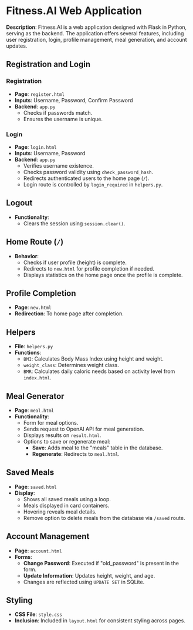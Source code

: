 # Fitness.AI Web Application

**Description**: Fitness.AI is a web application designed with Flask in Python, serving as the backend. The application offers several features, including user registration, login, profile management, meal generation, and account updates.

## Registration and Login

### Registration
- **Page**: `register.html`
- **Inputs**: Username, Password, Confirm Password
- **Backend**: `app.py`
  - Checks if passwords match.
  - Ensures the username is unique.

### Login
- **Page**: `login.html`
- **Inputs**: Username, Password
- **Backend**: `app.py`
  - Verifies username existence.
  - Checks password validity using `check_password_hash`.
  - Redirects authenticated users to the home page (`/`).
  - Login route is controlled by `login_required` in `helpers.py`.

## Logout

- **Functionality**:
  - Clears the session using `session.clear()`.

## Home Route (`/`)

- **Behavior**:
  - Checks if user profile (height) is complete.
  - Redirects to `new.html` for profile completion if needed.
  - Displays statistics on the home page once the profile is complete.

## Profile Completion

- **Page**: `new.html`
- **Redirection**: To home page after completion.

## Helpers

- **File**: `helpers.py`
- **Functions**:
  - `BMI`: Calculates Body Mass Index using height and weight.
  - `weight_class`: Determines weight class.
  - `BMR`: Calculates daily caloric needs based on activity level from `index.html`.

## Meal Generator

- **Page**: `meal.html`
- **Functionality**:
  - Form for meal options.
  - Sends request to OpenAI API for meal generation.
  - Displays results on `result.html`.
  - Options to save or regenerate meal:
    - **Save**: Adds meal to the "meals" table in the database.
    - **Regenerate**: Redirects to `meal.html`.

## Saved Meals

- **Page**: `saved.html`
- **Display**:
  - Shows all saved meals using a loop.
  - Meals displayed in card containers.
  - Hovering reveals meal details.
  - Remove option to delete meals from the database via `/saved` route.

## Account Management

- **Page**: `account.html`
- **Forms**:
  - **Change Password**: Executed if "old_password" is present in the form.
  - **Update Information**: Updates height, weight, and age.
  - Changes are reflected using `UPDATE SET` in SQLite.

## Styling

- **CSS File**: `style.css`
- **Inclusion**: Included in `layout.html` for consistent styling across pages.
